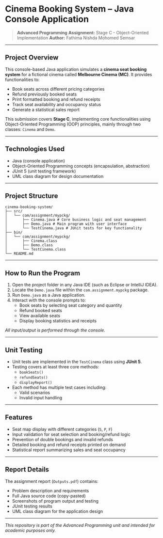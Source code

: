 # Cinema Booking System – Java Console Application

> **Advanced Programming**
> **Assignment:** Stage C - Object-Oriented Implementation
> **Author:** Fathima Nishda Mohomed Semsar  

---

## Project Overview

This console-based Java application simulates a **cinema seat booking system** for a fictional cinema called **Melbourne Cinema (MC)**. It provides functionalities to:

- Book seats across different pricing categories
- Refund previously booked seats
- Print formatted booking and refund receipts
- Track seat availability and occupancy status
- Generate a statistical sales report

This submission covers **Stage C**, implementing core functionalities using Object-Oriented Programming (OOP) principles, mainly through two classes: `Cinema` and `Demo`.

---

## Technologies Used

- Java (console application)
- Object-Oriented Programming concepts (encapsulation, abstraction)
- JUnit 5 (unit testing framework)
- UML class diagram for design documentation

---

## Project Structure

    cinema-booking-system/
    ├── src/
    │   └── com/assignment/mypckg/
    │       ├── Cinema.java # Core business logic and seat management
    │       ├── Demo.java # Main program with user interface
    │       └── TestCinema.java # JUnit tests for key functionality
    ├── bin/
    │   └── com/assignment/mypckg/
    │       ├── Cinema.class
    │       ├── Demo.class
    │       └── TestCinema.class
    └── README.md

---

## How to Run the Program

1. Open the project folder in any Java IDE (such as Eclipse or IntelliJ IDEA).
2. Locate the `Demo.java` file within the `com.assignment.mypckg` package.
3. Run `Demo.java` as a Java application.
4. Interact with the console prompts to:
   - Book seats by selecting seat category and quantity
   - Refund booked seats
   - View available seats
   - Display booking statistics and receipts

*All input/output is performed through the console.*

---

## Unit Testing

- Unit tests are implemented in the `TestCinema` class using **JUnit 5**.
- Testing covers at least three core methods:
  - `bookSeats()`
  - `refundSeats()`
  - `displayReport()`
- Each method has multiple test cases including:
  - Valid scenarios
  - Invalid input handling

---

## Features

- Seat map display with different categories (`S`, `P`, `F`)
- Input validation for seat selection and booking/refund logic
- Prevention of double bookings and invalid refunds
- Detailed booking and refund receipts printed on demand
- Statistical report summarizing sales and seat occupancy

---

## Report Details

The assignment report (`Outputs.pdf`) contains:

- Problem description and requirements
- Full Java source code (copy-pasted)
- Screenshots of program output and testing
- JUnit testing results
- UML class diagram for the application design

---

*This repository is part of the Advanced Programming unit  and intended for academic purposes only.*
